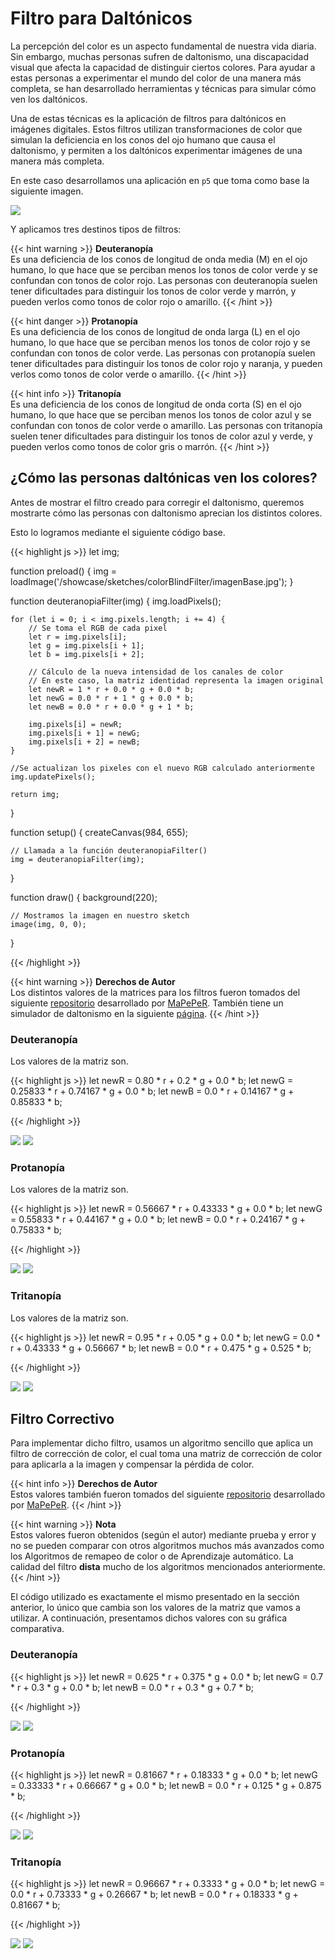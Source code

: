 # Filtro para Daltónicos

<link rel="stylesheet" href="/showcase/sketches/colorBlindFilter/twentytwenty.css">
<script src="https://code.jquery.com/jquery-3.6.3.min.js"></script>
<script src="/showcase/sketches/colorBlindFilter/jquery.event.move.js"></script>
<script src="/showcase/sketches/colorBlindFilter/jquery.twentytwenty.js"></script>
<script src="/showcase/sketches/colorBlindFilter/script.js"></script>
<script>
    function mostrar(id){
        document.getElementById(id).style.display = "block";
    }
    function ocultar(id){
        document.getElementById(id).style.display = "none";
    }
    function mostrar_deuteranopia(){
        let elemento = document.getElementById("deuteranopiaDiv");
        if(elemento.style.display === "none"){
            mostrar("deuteranopiaDiv");
        } else {
            ocultar("deuteranopiaDiv");
        }
    }
    function mostrar_protanopia(){
        let elemento = document.getElementById("protanopiaDiv");
        if(elemento.style.display === "none"){
            mostrar("protanopiaDiv");
        } else {
            ocultar("protanopiaDiv");
        }
    }
    function mostrar_tritanopia(){
        let elemento = document.getElementById("tritanopiaDiv");
        if(elemento.style.display === "none"){
            mostrar("tritanopiaDiv");
        } else {
            ocultar("tritanopiaDiv");
        }
    }
</script>

<style>
    button{
        background: black;
        cursor: pointer;
        border: none;
        padding: 12px 25px;
        color: #FFF;
        font-size: 24;
        font-weight: bold;
        position: relative;
        border-radius: 12px;
        margin-right: 35px
    }

    button:focus {
        outline: none;
    }

    button::before{
        content: "";
        position: absolute;
        top: 0;
        left: 0;
        z-index: -1;
        width: 100%;
        height: 100%;
        background: linear-gradient(
            45deg,
            red, blue, deeppink, blue, red, blue, deeppink, blue
        );
        background-size: 800%;
        border-radius: 10px;
        filter: blur(8px);
        animation: glowing 20s linear infinite;
    }

    @keyframes glowing{
        0%{
            background-position: 0 0;
        }
        50%{
            background-position: 400% 0;
        }
        100%{
            background-position: 0% 0;
        }
    }

    div{
        margin-bottom: 15px;
    }

    .divButton{
        display: flex;
        justify-content: center;
    }
</style>

La percepción del color es un aspecto fundamental de nuestra vida diaria. Sin embargo, muchas personas sufren de daltonismo, una discapacidad visual que afecta la capacidad de distinguir ciertos colores. Para ayudar a estas personas a experimentar el mundo del color de una manera más completa, se han desarrollado herramientas y técnicas para simular cómo ven los daltónicos.

Una de estas técnicas es la aplicación de filtros para daltónicos en imágenes digitales. Estos filtros utilizan transformaciones de color que simulan la deficiencia en los conos del ojo humano que causa el daltonismo, y permiten a los daltónicos experimentar imágenes de una manera más completa.

En este caso desarrollamos una aplicación en `p5` que toma como base la siguiente imagen.

![](/showcase/sketches/colorBlindFilter/imagenBase.jpg)

Y aplicamos tres destinos tipos de filtros:

{{< hint warning >}}
**Deuteranopía**  
Es una deficiencia de los conos de longitud de onda media (M) en el ojo humano, lo que hace que se perciban menos los tonos de color verde y se confundan con tonos de color rojo. Las personas con deuteranopía suelen tener dificultades para distinguir los tonos de color verde y marrón, y pueden verlos como tonos de color rojo o amarillo.
{{< /hint >}}

{{< hint danger >}}
**Protanopía**  
Es una deficiencia de los conos de longitud de onda larga (L) en el ojo humano, lo que hace que se perciban menos los tonos de color rojo y se confundan con tonos de color verde. Las personas con protanopía suelen tener dificultades para distinguir los tonos de color rojo y naranja, y pueden verlos como tonos de color verde o amarillo.
{{< /hint >}}

{{< hint info >}}
**Tritanopía**  
Es una deficiencia de los conos de longitud de onda corta (S) en el ojo humano, lo que hace que se perciban menos los tonos de color azul y se confundan con tonos de color verde o amarillo. Las personas con tritanopía suelen tener dificultades para distinguir los tonos de color azul y verde, y pueden verlos como tonos de color gris o marrón.
{{< /hint >}}

## ¿Cómo las personas daltónicas ven los colores?

Antes de mostrar el filtro creado para corregir el daltonismo, queremos mostrarte cómo las personas con daltonismo aprecian los distintos colores.

Esto lo logramos mediante el siguiente código base.

{{< highlight js >}}
let img;

function preload() {
    img = loadImage('/showcase/sketches/colorBlindFilter/imagenBase.jpg');
}

function deuteranopiaFilter(img) {
    img.loadPixels();

    for (let i = 0; i < img.pixels.length; i += 4) {
        // Se toma el RGB de cada pixel
        let r = img.pixels[i];
        let g = img.pixels[i + 1];
        let b = img.pixels[i + 2];

        // Cálculo de la nueva intensidad de los canales de color
        // En este caso, la matriz identidad representa la imagen original
        let newR = 1 * r + 0.0 * g + 0.0 * b;
        let newG = 0.0 * r + 1 * g + 0.0 * b;
        let newB = 0.0 * r + 0.0 * g + 1 * b;

        img.pixels[i] = newR;
        img.pixels[i + 1] = newG;
        img.pixels[i + 2] = newB;
    }

    //Se actualizan los pixeles con el nuevo RGB calculado anteriormente
    img.updatePixels();

    return img;
}

function setup() {
    createCanvas(984, 655);

    // Llamada a la función deuteranopiaFilter()
    img = deuteranopiaFilter(img);
}

function draw() {
    background(220);

    // Mostramos la imagen en nuestro sketch
    image(img, 0, 0);
}

{{< /highlight >}}

{{< hint warning >}}
**Derechos de Autor**  
Los distintos valores de la matrices para los filtros fueron tomados del siguiente [repositorio]( https://github.com/MaPePeR/jsColorblindSimulator) desarrollado por [MaPePeR]( https://github.com/MaPePeR). También tiene un simulador de daltonismo en la siguiente [página]( https://www.color-blindness.com/coblis-color-blindness-simulator/).
{{< /hint >}}

### Deuteranopía

Los valores de la matriz son.

{{< highlight js >}}
let newR = 0.80 * r + 0.2 * g + 0.0 * b;
let newG = 0.25833 * r + 0.74167 * g + 0.0 * b;
let newB = 0.0 * r + 0.14167 * g + 0.85833 * b;

{{< /highlight >}}

<div class="twentytwenty-container" >
    <img src="/showcase/sketches/colorBlindFilter/imagenBase.jpg" />
    <img src="/showcase/sketches/colorBlindFilter/imagenDeuteranopia.png" />
</div>

### Protanopía

Los valores de la matriz son.

{{< highlight js >}}
let newR = 0.56667 * r + 0.43333 * g + 0.0 * b;
let newG = 0.55833 * r + 0.44167 * g + 0.0 * b;
let newB = 0.0 * r + 0.24167 * g + 0.75833 * b;

{{< /highlight >}}

<div class="twentytwenty-container" >
    <img src="/showcase/sketches/colorBlindFilter/imagenBase.jpg" />
    <img src="/showcase/sketches/colorBlindFilter/imagenProtanopia.png" />
</div>

### Tritanopía

Los valores de la matriz son.

{{< highlight js >}}
let newR = 0.95 * r + 0.05 * g + 0.0 * b;
let newG = 0.0 * r + 0.43333 * g + 0.56667 * b;
let newB = 0.0 * r + 0.475 * g + 0.525 * b;

{{< /highlight >}}

<div class="twentytwenty-container" >
    <img src="/showcase/sketches/colorBlindFilter/imagenBase.jpg" />
    <img src="/showcase/sketches/colorBlindFilter/imagenTritanopia.png" />
</div>

## Filtro Correctivo

Para implementar dicho filtro, usamos un algoritmo sencillo que aplica un filtro de corrección de color, el cual toma una matriz de corrección de color para aplicarla a la imagen y compensar la pérdida de color. 

{{< hint info >}}
**Derechos de Autor**  
Estos valores también fueron tomados del siguiente [repositorio]( https://github.com/MaPePeR/jsColorblindSimulator) desarrollado por [MaPePeR]( https://github.com/MaPePeR).
{{< /hint >}}

{{< hint warning >}}
**Nota**  
Estos valores fueron obtenidos (según el autor) mediante prueba y error y no se pueden comparar con otros algoritmos muchos más avanzados como los Algoritmos de remapeo de color o de Aprendizaje automático. La calidad del filtro **dista** mucho de los algoritmos mencionados anteriormente.
{{< /hint >}}

El código utilizado es exactamente el mismo presentado en la sección anterior, lo único que cambia son los valores de la matriz que vamos a utilizar. A continuación, presentamos dichos valores con su gráfica comparativa.

### Deuteranopía

{{< highlight js >}}
let newR = 0.625 * r + 0.375 * g + 0.0 * b;
let newG = 0.7 * r + 0.3 * g + 0.0 * b;
let newB = 0.0 * r + 0.3 * g + 0.7 * b;

{{< /highlight >}}

<div class="twentytwenty-container" >
    <img src="/showcase/sketches/colorBlindFilter/imagenBase.jpg" />
    <img src="/showcase/sketches/colorBlindFilter/filtroDeuteranopia.png" />
</div>

### Protanopía

{{< highlight js >}}
let newR = 0.81667 * r + 0.18333 * g + 0.0 * b;
let newG = 0.33333 * r + 0.66667 * g + 0.0 * b;
let newB = 0.0 * r + 0.125 * g + 0.875 * b;

{{< /highlight >}}

<div class="twentytwenty-container" >
    <img src="/showcase/sketches/colorBlindFilter/imagenBase.jpg" />
    <img src="/showcase/sketches/colorBlindFilter/filtroProtanopia.png" />
</div>

### Tritanopía

{{< highlight js >}}
let newR = 0.96667 * r + 0.3333 * g + 0.0 * b;
let newG = 0.0 * r + 0.73333 * g + 0.26667 * b;
let newB = 0.0 * r + 0.18333 * g + 0.81667 * b;

{{< /highlight >}}

<div class="twentytwenty-container" >
    <img src="/showcase/sketches/colorBlindFilter/imagenBase.jpg" />
    <img src="/showcase/sketches/colorBlindFilter/filtroTritanopia.png" />
</div>
